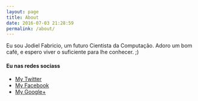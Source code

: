 ```yaml
---
layout: page
title: About
date: 2016-07-03 21:28:59
permalink: /about/
---
```

 
Eu sou Jodiel Fabricio, um futuro Cientista da Computação.
Adoro um bom café, e espero viver o suficiente para lhe conhecer. ;)

#### Eu nas redes sociass

- [My Twitter](https://twitter.com/sjodiel)
- [My Facebook](https://facebook.com/sjodiel)
- [My Google+](https://plus.google.com/+JodielFabricio)

